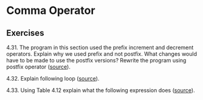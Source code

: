 # Comma Operator

## Exercises

4.31. The program in this section used the prefix increment and decrement
operators. Explain why we used prefix and not postfix. What changes would
have to be made to use the postfix versions? Rewrite the program using
postfix operator ([source](./ex_4_31.cpp)).

4.32. Explain following loop ([source](./ex_4_32.cpp)).

4.33. Using Table 4.12 explain what the following expression does
([source](./ex_4_33.cpp)).
